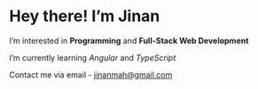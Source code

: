 # Hey there! I’m Jinan

 I’m interested in **Programming** and **Full-Stack Web Development**
 
 I’m currently learning *Angular* and *TypeScript*
 
 Contact me via email - jinanmah@gmail.com

<!---
jinanmah/jinanmah is a ✨ special ✨ repository because its `README.md` (this file) appears on your GitHub profile.
You can click the Preview link to take a look at your changes.
--->
